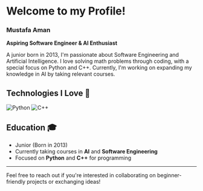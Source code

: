 # Welcome to my Profile!

### Mustafa Aman  
**Aspiring Software Engineer & AI Enthusiast**

A junior born in 2013, I'm passionate about Software Engineering and Artificial Intelligence. I love solving math problems through coding, with a special focus on Python and C++. Currently, I'm working on expanding my knowledge in AI by taking relevant courses.

## Technologies I Love 🚀

![Python](https://img.shields.io/badge/Python-3776AB?style=for-the-badge&logo=python&logoColor=white)
![C++](https://img.shields.io/badge/C%2B%2B-00599C?style=for-the-badge&logo=c%2B%2B&logoColor=white)

## Education 🎓

- Junior (Born in 2013)
- Currently taking courses in **AI** and **Software Engineering**
- Focused on **Python** and **C++** for programming

---

Feel free to reach out if you're interested in collaborating on beginner-friendly projects or exchanging ideas!
